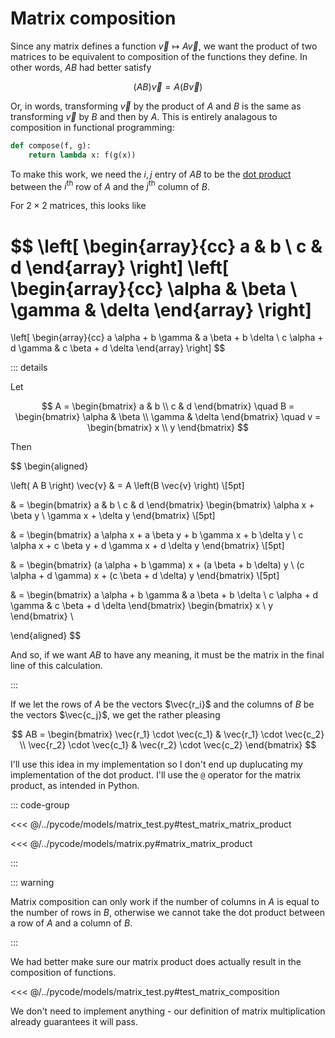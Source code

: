 # Matrix composition

Since any matrix defines a function $\vec{v} \mapsto A\vec{v}$, we want the
product of two matrices to be equivalent to composition of the functions they
define. In other words, $AB$ had better satisfy

$$
\left( A B \right) \vec{v} = A \left(B \vec{v} \right)
$$

Or, in words, transforming $\vec{v}$ by the product of $A$ and $B$ is the same
as transforming $\vec{v}$ by $B$ and then by $A$. This is entirely analagous to
composition in functional programming:

```python
def compose(f, g):
    return lambda x: f(g(x))
```

To make this work, we need the $i,j$ entry of $AB$ to be the
[dot product](../vectors/dot-product) between the $i^{\text{th}}$ row of $A$ and
the $j^{\text{th}}$ column of $B$.

For $2 \times 2$ matrices, this looks like

$$
\left[
\begin{array}{cc}
a & b \\
c & d
\end{array}
\right]
\left[
\begin{array}{cc}
\alpha & \beta \\
\gamma & \delta
\end{array}
\right]
=
\left[
\begin{array}{cc}
a \alpha + b \gamma &
a \beta + b \delta \\
c \alpha + d \gamma &
c \beta + d \delta
\end{array}
\right]
$$

::: details

Let

$$
A = \begin{bmatrix} a & b \\ c & d \end{bmatrix}
\quad
B = \begin{bmatrix} \alpha & \beta \\ \gamma & \delta \end{bmatrix}
\quad
v = \begin{bmatrix} x \\ y \end{bmatrix}
$$

Then

$$
\begin{aligned}

\left( A B \right) \vec{v} & = A \left(B \vec{v} \right) \\[5pt]

& = \begin{bmatrix} a & b \\ c & d \end{bmatrix}
\begin{bmatrix} \alpha x + \beta y \\ \gamma x + \delta y \end{bmatrix} \\[5pt]

& = \begin{bmatrix}
a \alpha x + a \beta y + b \gamma x + b \delta y \\
c \alpha x + c \beta y + d \gamma x + d \delta y
\end{bmatrix} \\[5pt]

& = \begin{bmatrix}
(a \alpha + b \gamma) x + (a \beta + b \delta) y \\
(c \alpha + d \gamma) x + (c \beta + d \delta) y
\end{bmatrix} \\[5pt]

& = \begin{bmatrix}
a \alpha + b \gamma & a \beta + b \delta \\
c \alpha + d \gamma & c \beta + d \delta
\end{bmatrix} \begin{bmatrix} x \\ y \end{bmatrix} \\

\end{aligned}
$$

And so, if we want $AB$ to have any meaning, it must be the matrix in the final
line of this calculation.

:::

If we let the rows of $A$ be the vectors $\vec{r_i}$ and the columns of $B$ be
the vectors $\vec{c_j}$, we get the rather pleasing

$$
AB =
\begin{bmatrix}
\vec{r_1} \cdot \vec{c_1} & \vec{r_1} \cdot \vec{c_2} \\
\vec{r_2} \cdot \vec{c_1} & \vec{r_2} \cdot \vec{c_2}
\end{bmatrix}
$$

I'll use this idea in my implementation so I don't end up duplucating my
implementation of the dot product. I'll use the `@` operator for the matrix
product, as intended in Python.

::: code-group

<<< @/../pycode/models/matrix_test.py#test_matrix_matrix_product

<<< @/../pycode/models/matrix.py#matrix_matrix_product

:::

::: warning

Matrix composition can only work if the number of columns in $A$ is equal to the
number of rows in $B$, otherwise we cannot take the dot product between a row of
$A$ and a column of $B$.

:::

We had better make sure our matrix product does actually result in the
composition of functions.

<<< @/../pycode/models/matrix_test.py#test_matrix_composition

We don't need to implement anything - our definition of matrix multiplication
already guarantees it will pass.
